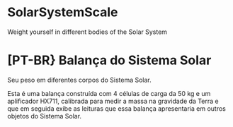 # SolarSystemScale
Weight yourself in different bodies of the Solar System

# [PT-BR} Balança do Sistema Solar
Seu peso em diferentes corpos do Sistema Solar.

Esta é uma balança construída com 4 células de carga da 50 kg e um aplificador HX711,
calibrada para medir a massa na gravidade da Terra e que em seguida exibe as leituras
que essa balança apresentaria em outros objetos do Sistema Solar.
